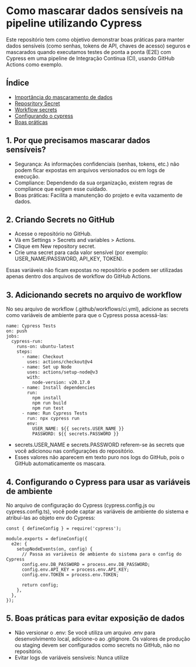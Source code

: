 # Como mascarar dados sensíveis na pipeline utilizando Cypress

Este repositório tem como objetivo demonstrar boas práticas para manter dados sensíveis (como senhas, tokens de API, chaves de acesso) seguros e mascarados quando executamos testes de ponta a ponta (E2E) com Cypress em uma pipeline de Integração Contínua (CI), usando GitHub Actions como exemplo.

## Índice

- [Importância do mascaramento de dados](#por-que-precisamos-mascarar-dados-sensíveis)
- [Reposritory Secret](#criando-secrets-no-github)
- [Workflow secrets](#adicionando-secrets-no-arquivo-de-workflow)
- [Configurando o cypress](#configurando-o-cypress-para-usar-as-variáveis-de-ambiente)
- [Boas práticas](#boas-práticas-para-evitar-exposição-de-dados)

## 1. Por que precisamos mascarar dados sensíveis?

- Segurança: As informações confidenciais (senhas, tokens, etc.) não podem ficar expostas em arquivos versionados ou em logs de execução.
- Compliance: Dependendo da sua organização, existem regras de compliance que exigem esse cuidado.
- Boas práticas: Facilita a manutenção do projeto e evita vazamento de dados.

## 2. Criando Secrets no GitHub

- Acesse o repositório no GitHub.
- Vá em Settings > Secrets and variables > Actions.
- Clique em New repository secret.
- Crie uma secret para cada valor sensível (por exemplo: USER_NAME/PASSWORD, API_KEY, TOKEN).

Essas variáveis não ficam expostas no repositório e podem ser utilizadas apenas dentro dos arquivos de workflow do GitHub Actions.
  
## 3. Adicionando secrets no arquivo de workflow
No seu arquivo de workflow (.github/workflows/ci.yml), adicione as secrets como variáveis de ambiente para que o Cypress possa acessá-las:
```
name: Cypress Tests
on: push
jobs:
  cypress-run:
    runs-on: ubuntu-latest
    steps:
      - name: Checkout
        uses: actions/checkout@v4
      - name: Set up Node
        uses: actions/setup-node@v3
        with: 
          node-version: v20.17.0
      - name: Install dependencies
        run:
          npm install
          npm run build
          npm run test
      - name: Run Cypress Tests
        run: npx cypress run
        env:
          USER_NAME: ${{ secrets.USER_NAME }}
          PASSWORD: ${{ secrets.PASSWORD }}
```
- secrets.USER_NAME e secrets.PASSWORD referem-se às secrets que você adicionou nas configurações do repositório.
- Esses valores não aparecem em texto puro nos logs do GitHub, pois o GitHub automaticamente os mascara.

## 4. Configurando o Cypress para usar as variáveis de ambiente
No arquivo de configuração do Cypress (cypress.config.js ou cypress.config.ts), você pode captar as variáveis de ambiente do sistema e atribuí-las ao objeto env do Cypress:
```
const { defineConfig } = require('cypress');

module.exports = defineConfig({
  e2e: {
    setupNodeEvents(on, config) {
      // Passa as variáveis de ambiente do sistema para o config do Cypress
      config.env.DB_PASSWORD = process.env.DB_PASSWORD;
      config.env.API_KEY = process.env.API_KEY;
      config.env.TOKEN = process.env.TOKEN;
      
      return config;
    },
  },
});
```
## 5. Boas práticas para evitar exposição de dados

- Não versionar o .env: Se você utiliza um arquivo .env para desenvolvimento local, adicione-o ao .gitignore. Os valores de produção ou staging devem ser configurados como secrets no GitHub, não no repositório.
- Evitar logs de variáveis sensíveis: Nunca utilize
